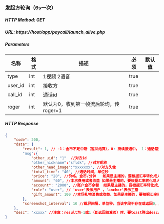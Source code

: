 ### 发起方轮询（6s一次）

##### HTTP Method: GET
##### URL: https://host/app/paycall/launch_alive.php

#####  Parameters
名称|格式|描述|必须|默认值
---|---|---|---|---
type|int|1视频  2语音|true|
user_id|int|接收方|true|
call_id|int|通话id|true|  
roger   |int|默认为0，收到第一帧流后轮询，传roger=1|true| 
##### HTTP Response
```json
{
    "code": 200,
    "data": {
        "result": 1, // -1：金币不足中断（返回结算），0: 持续接通中， 1：通话常规中断（返回结算）， 2：未登录
        "msg":{
            "other_uid": "1"  //对方id
            "other_nickname":"sfldk", //对方昵称
            "other_head_image":"xxxxxxx", //对方头像
            "total_time": "40", //通话时间，单位秒
            "price": "20", //价格，金币/分钟   如果是主播的，要根据汇率转化成人民币显示
            "amount": "60", //本次费用或者收益 如果是主播的，要根据汇率转化成人民币显示
            "account": "2000", //账户金币余额  如果是主播的，要根据汇率转化成人民币显示
            "role": "user", // 'user'表示用户 ，'anchor'表示主播
            "gift_amount": 100 //本场礼物消费或收益，如果是主播的，要根据汇率转化成人民币显示
        },
        "screenshot_interval": 10 //截屏间隔，单位秒。当该字段不存在或返回0，用本地默认的0，0则不截屏
    },
    "desc": "xxxxx" //注意：result为-1或1（即返回结算页）时，要toast弹出desc。如果desc为''，则不弹
}
```